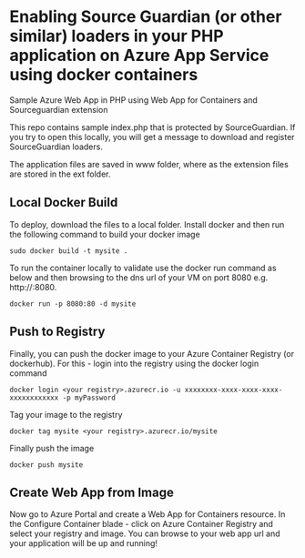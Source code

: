 # Enabling Source Guardian (or other similar) loaders in your PHP application on Azure App Service using docker containers

Sample Azure Web App in PHP using Web App for Containers and Sourceguardian extension

This repo contains sample index.php that is protected by SourceGuardian. If you try to open this locally, you will get a message to download and register SourceGuardian loaders. 

The application files are saved in www folder, where as the extension files are stored in the ext folder. 

## Local Docker Build

To deploy, download the files to a local folder. Install docker and then run the following command to build your docker image

``` sudo docker build -t mysite . ```

To run the container locally to validate use the docker run command as below and then browsing to the dns url of your VM on port 8080 e.g. http://<yourpublicIP>:8080.

``` docker run -p 8080:80 -d mysite ```

## Push to Registry

Finally, you can push the docker image to your Azure Container Registry (or dockerhub). For this - login into the registry using the docker login command 

``` docker login <your registry>.azurecr.io -u xxxxxxxx-xxxx-xxxx-xxxx-xxxxxxxxxxxx -p myPassword ```

Tag your image to the registry

``` docker tag mysite <your registry>.azurecr.io/mysite ```

Finally push the image

``` docker push mysite ```

## Create Web App from Image

Now go to Azure Portal and create a Web App for Containers resource. In the Configure Container blade - click on Azure Container Registry and select your registry and image. You can browse to your web app url and your application will be up and running!
